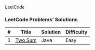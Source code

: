LeetCode
### LeetCode Problems' Solutions
| # | Title | Solution | Difficulty |
|---| ----- | -------- | ---------- |
|1| [Two Sum](https://leetcode.com/problems/two-sum/description/) | Java | Easy |
